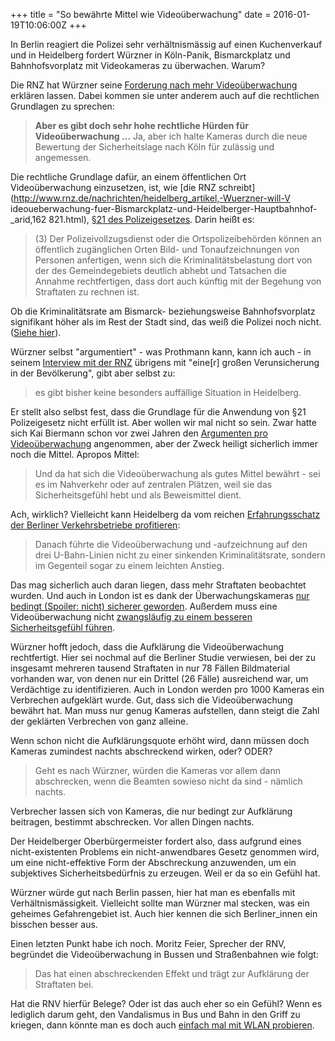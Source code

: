 +++
title = "So bewährte Mittel wie Videoüberwachung"
date = 2016-01-19T10:06:00Z
+++

In Berlin reagiert die Polizei sehr verhältnismässig auf einen Kuchenverkauf und in Heidelberg fordert Würzner in Köln-Panik, Bismarckplatz und Bahnhofsvorplatz mit Videokameras zu überwachen. Warum?

Die RNZ hat Würzner seine [Forderung nach mehr Videoüberwachung](http://www.rnz.de/nachrichten/heidelberg_artikel,-Interview-Warum-Wuerzner-in-Heidelberg-Videoueberwachung-will-_arid,162822.html) erklären lassen. Dabei kommen sie unter anderem auch auf die rechtlichen Grundlagen zu sprechen:

> __Aber es gibt doch sehr hohe rechtliche Hürden für Videoüberwachung ...__
> Ja, aber ich halte Kameras durch die neue Bewertung der Sicherheitslage nach Köln für zulässig und angemessen.

Die rechtliche Grundlage dafür, an einem öffentlichen Ort Videoüberwachung einzusetzen, ist, wie [die RNZ schreibt](http://www.rnz.de/nachrichten/heidelberg_artikel,-Wuerzner-will-V ideoueberwachung-fuer-Bismarckplatz-und-Heidelberger-Hauptbahnhof-_arid,162 821.html), [§21 des Polizeigesetzes](http://dejure.org/gesetze/PolG/21.html). Darin heißt es:

> (3) Der Polizeivollzugsdienst oder die Ortspolizeibehörden können an öffentlich zugänglichen Orten Bild- und Tonaufzeichnungen von Personen anfertigen, wenn sich die Kriminalitätsbelastung dort von der des Gemeindegebiets deutlich abhebt und Tatsachen die Annahme rechtfertigen, dass dort auch künftig mit der Begehung von Straftaten zu rechnen ist.

Ob die Kriminalitätsrate am Bismarck- beziehungsweise Bahnhofsvorplatz signifikant höher als im Rest der Stadt sind, das weiß die Polizei noch nicht. ([Siehe hier](http://www.rnz.de/nachrichten/heidelberg_artikel,-Wuerzner-will-Videoueberwachung-fuer-Bismarckplatz-und-Heidelberger-Hauptbahnhof-_arid,162821.html)).

Würzner selbst "argumentiert" - was Prothmann kann, kann ich auch - in seinem [Interview mit der RNZ](http://www.rnz.de/nachrichten/heidelberg_artikel,-Interview-Warum-Wuerzner-in-Heidelberg-Videoueberwachung-will-_arid,162822.html) übrigens mit "eine[r] großen Verunsicherung in der Bevölkerung", gibt aber selbst zu:

> es gibt bisher keine besonders auffällige Situation in Heidelberg.

Er stellt also selbst fest, dass die Grundlage für die Anwendung von §21 Polizeigesetz nicht erfüllt ist. Aber wollen wir mal nicht so sein. Zwar hatte sich Kai Biermann schon vor zwei Jahren den [Argumenten pro Videoüberwachung](http://www.zeit.de/digital/datenschutz/2013-04/videoueberwachung-panopticon/komplettansicht) angenommen, aber der Zweck heiligt sicherlich immer noch die Mittel. Apropos Mittel:

> Und da hat sich die Videoüberwachung als gutes Mittel bewährt - sei es im Nahverkehr oder auf zentralen Plätzen, weil sie das Sicherheitsgefühl hebt und als Beweismittel dient.

Ach, wirklich? Vielleicht kann Heidelberg da vom reichen [Erfahrungsschatz der Berliner Verkehrsbetriebe profitieren](http://www.heise.de/newsticker/meldung/Studie-Videoueberwachung-in-Berliner-U-Bahn-brachte-keinen-Sicherheitsgewinn-183294.html):

> Danach führte die Videoüberwachung und -aufzeichnung auf den drei U-Bahn-Linien nicht zu einer sinkenden Kriminalitätsrate, sondern im Gegenteil sogar zu einem leichten Anstieg.

Das mag sicherlich auch daran liegen, dass mehr Straftaten beobachtet wurden. Und auch in London ist es dank der Überwachungskameras [nur bedingt (Spoiler: nicht) sicherer geworden](http://www.csmonitor.com/World/Europe/2012/0222/Report-London-no-safer-for-all-its-CCTV-cameras). Außerdem muss eine Videoüberwachung nicht [zwangsläufig zu einem besseren Sicherheitsgefühl führen](http://www.scilogs.de/datentyp/wenn-straftaten-nach-video-berwachung-ansteigen/). 

Würzner hofft jedoch, dass die Aufklärung die Videoüberwachung rechtfertigt. Hier sei nochmal auf die Berliner Studie verwiesen, bei der zu insgesamt mehreren tausend Straftaten in nur 78 Fällen Bildmaterial vorhanden war, von denen nur ein Drittel (26 Fälle) ausreichend war, um Verdächtige zu identifizieren. Auch in London werden pro 1000 Kameras ein Verbrechen aufgeklärt wurde. Gut, dass sich die Videoüberwachung bewährt hat. Man muss nur genug Kameras aufstellen, dann steigt die Zahl der geklärten Verbrechen von ganz alleine.

Wenn schon nicht die Aufklärungsquote erhöht wird, dann müssen doch Kameras zumindest nachts abschreckend wirken, oder? ODER?

> Geht es nach Würzner, würden die Kameras vor allem dann abschrecken, wenn die Beamten sowieso nicht da sind - nämlich nachts.

Verbrecher lassen sich von Kameras, die nur bedingt zur Aufklärung beitragen, bestimmt abschrecken. Vor allen Dingen nachts.

Der Heidelberger Oberbürgermeister fordert also, dass aufgrund eines nicht-existenten Problems ein nicht-anwendbares Gesetz genommen wird, um eine nicht-effektive Form der Abschreckung anzuwenden, um ein subjektives Sicherheitsbedürfnis zu erzeugen. Weil er da so ein Gefühl hat.

Würzner würde gut nach Berlin passen, hier hat man es ebenfalls mit Verhältnismässigkeit. Vielleicht sollte man Würzner mal stecken, was ein geheimes Gefahrengebiet ist. Auch hier kennen die sich Berliner_innen ein bisschen besser aus.

Einen letzten Punkt habe ich noch. Moritz Feier, Sprecher der RNV, begründet die Videoüberwachung in Bussen und Straßenbahnen wie folgt: 

> Das hat einen abschreckenden Effekt und trägt zur Aufklärung der Straftaten bei.

Hat die RNV hierfür Belege? Oder ist das auch eher so ein Gefühl? Wenn es lediglich darum geht, den Vandalismus in Bus und Bahn in den Griff zu kriegen, dann könnte man es doch auch [einfach mal mit WLAN probieren](http://www.derwesten.de/panorama/busfirma-faehrt-mit-wlan-gut-kein-vandalismus-mehr-id11405350.html).
